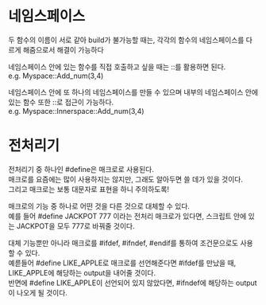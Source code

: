 # 네임스페이스
두 함수의 이름이 서로 같아 build가 불가능할 때는, 각각의 함수의 네임스페이스를 다르게 해줌으로서 해결이 가능하다  

네임스페이스 안에 있는 함수를 직접 호출하고 싶을 때는 ::를 활용하면 된다.  
e.g. Myspace::Add_num(3,4) 

네임스페이스 안에 또 하나의 네임스페이스를 만들 수 있으며 내부의 네임스페이스 안에 있는 함수 또한 ::로 접근이 가능하다.  
e.g. Myspace::Innerspace::Add_num(3,4)
# 전처리기
전처리기 중 하나인 #define은 매크로로 사용된다.  
매크로를 요즘에는 많이 사용하지는 않지만, 그래도 알아두면 쓸 데가 있을 것이다.  
그리고 매크로는 보통 대문자로 표현을 하니 주의하도록!  

매크로의 기능 중 하나로 어떤 것을 다른 것으로 대체할 수 있다.  
예를 들어 #define JACKPOT 777 이라는 전처리 매크로가 있다면, 스크립트 안에 있는 JACKPOT을 모두 777로 바꿔줄 것이다.  

대체 기능뿐만 아니라 매크로를 #ifdef, #ifndef, #endif를 통하여 조건문으로도 사용할 수 있다.  
예륻들어 #define LIKE_APPLE로 매크로를 선언해준다면 #ifdef를 만났을 때, LIKE_APPLE에 해당하는 output을 내어줄 것이다.  
반면에 #define LIKE_APPLE이 선언되어 있지 않았다면, #ifndef에 해당하는 output이 나오게 될 것이다. 


